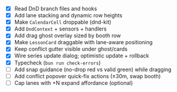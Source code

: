 - [x] Read DnD branch files and hooks
- [x] Add lane stacking and dynamic row heights
- [x] Make `CalendarCell` droppable (dnd-kit)
- [x] Add `DndContext` + sensors + handlers
- [x] Add drag ghost overlay sized by booth row
- [x] Make `LessonCard` draggable with lane-aware positioning
- [x] Keep conflict gutter visible under ghost/cards
- [x] Wire series update dialog; optimistic update + rollback
- [x] Typecheck (`bun run check-errors`)
- [ ] Add snap guidance (no-drop red vs valid green) while dragging
- [ ] Add conflict popover quick-fix actions (±30m, swap booth)
- [ ] Cap lanes with +N expand affordance (optional)
